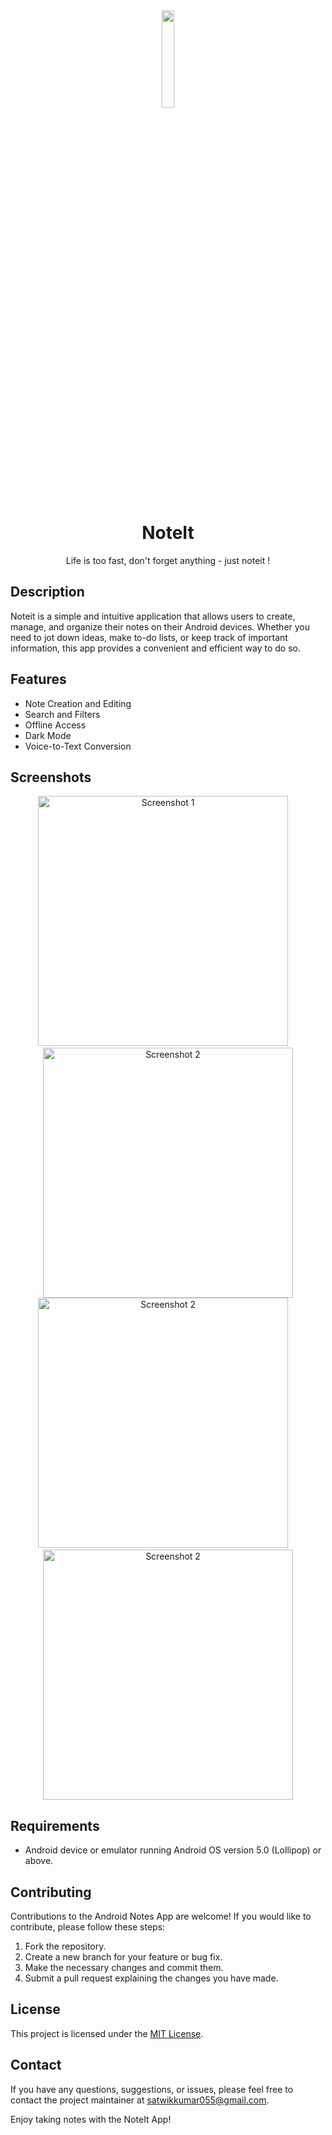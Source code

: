 <div align="center">
<img src="https://github.com/Satwik055/Noteit/assets/98459250/ea7e5cc5-cd25-4d41-baf8-666e0fbea416" width="20%" height="20%"></img>

# NoteIt
Life is too fast, don't forget anything - just noteit !
</div>

## Description
Noteit is a simple and intuitive application that allows users to create, manage, and organize their notes on their Android devices. Whether you need to jot down ideas, make to-do lists, or keep track of important information, this app provides a convenient and efficient way to do so.

## Features
- Note Creation and Editing
- Search and Filters
- Offline Access
- Dark Mode
- Voice-to-Text Conversion

## Screenshots
<p align="center">
  <img src="https://github.com/Satwik055/Noteit/assets/98459250/e61a7634-2ba0-4228-95ff-6fbcb538cbe7" alt="Screenshot 1" width="400" />
  &nbsp;&nbsp;&nbsp;
  <img src="https://github.com/Satwik055/Noteit/assets/98459250/e61a7634-2ba0-4228-95ff-6fbcb538cbe7" alt="Screenshot 2" width="400" />
  <img src="https://github.com/Satwik055/Noteit/assets/98459250/2c540987-d881-433e-97e4-8d6fe8a3aa7a" alt="Screenshot 2" width="400" />
  &nbsp;&nbsp;&nbsp;
  <img src="https://github.com/Satwik055/Noteit/assets/98459250/f74aa5b7-c9e0-4f86-930f-37d1751e8965" alt="Screenshot 2" width="400" />
</p>

## Requirements
- Android device or emulator running Android OS version 5.0 (Lollipop) or above.

## Contributing
Contributions to the Android Notes App are welcome! If you would like to contribute, please follow these steps:
1. Fork the repository.
2. Create a new branch for your feature or bug fix.
3. Make the necessary changes and commit them.
4. Submit a pull request explaining the changes you have made.

## License
This project is licensed under the [MIT License](LICENSE).

## Contact
If you have any questions, suggestions, or issues, please feel free to contact the project maintainer at [satwikkumar055@gmail.com](mailto:satwikkumar055@gmail.com).

Enjoy taking notes with the NoteIt App!
